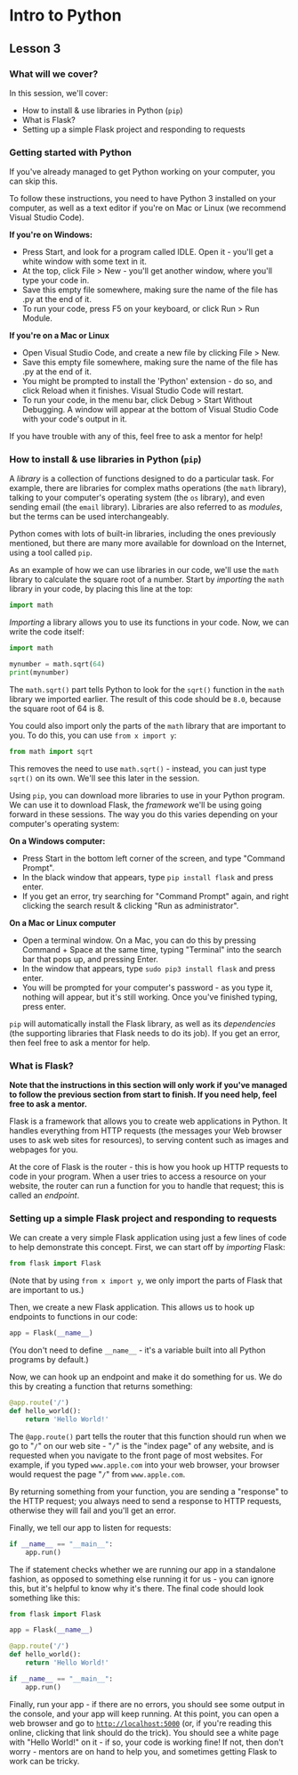 # Intro to Python

## Lesson 3

### What will we cover?

In this session, we'll cover:

- How to install & use libraries in Python (`pip`)
- What is Flask?
- Setting up a simple Flask project and responding to requests

### Getting started with Python
If you've already managed to get Python working on your computer, you can skip this.

To follow these instructions, you need to have Python 3 installed on your computer, as well as a text editor if you're on Mac or Linux (we recommend Visual Studio Code).

**If you're on Windows:**
- Press Start, and look for a program called IDLE. Open it - you'll get a white window with some text in it.
- At the top, click File > New - you'll get another window, where you'll type your code in.
- Save this empty file somewhere, making sure the name of the file has .py at the end of it.
- To run your code, press F5 on your keyboard, or click Run > Run Module.

**If you're on a Mac or Linux**
- Open Visual Studio Code, and create a new file by clicking File > New.
- Save this empty file somewhere, making sure the name of the file has .py at the end of it.
- You might be prompted to install the 'Python' extension - do so, and click Reload when it finishes. Visual Studio Code will restart.
- To run your code, in the menu bar, click Debug > Start Without Debugging. A window will appear at the bottom of Visual Studio Code with your code's output in it.

If you have trouble with any of this, feel free to ask a mentor for help!

### How to install & use libraries in Python (`pip`)

A _library_ is a collection of functions designed to do a particular task. For example, there are libraries for complex maths operations (the `math` library), talking to your computer's operating system (the `os` library), and even sending email (the `email` library). Libraries are also referred to as _modules_, but the terms can be used interchangeably.

Python comes with lots of built-in libraries, including the ones previously mentioned, but there are many more available for download on the Internet, using a tool called `pip`.

As an example of how we can use libraries in our code, we'll use the `math` library to calculate the square root of a number. Start by _importing_ the `math` library in your code, by placing this line at the top:

```python
import math
```

_Importing_ a library allows you to use its functions in your code. Now, we can write the code itself:

```python
import math

mynumber = math.sqrt(64)
print(mynumber)
```

The `math.sqrt()` part tells Python to look for the `sqrt()` function in the `math` library we imported earlier. The result of this code should be `8.0`, because the square root of 64 is 8.

You could also import only the parts of the `math` library that are important to you. To do this, you can use `from x import y`:

```python
from math import sqrt
```

This removes the need to use `math.sqrt()` - instead, you can just type `sqrt()` on its own. We'll see this later in the session.

Using `pip`, you can download more libraries to use in your Python program. We can use it to download Flask, the _framework_ we'll be using going forward in these sessions. The way you do this varies depending on your computer's operating system:

**On a Windows computer:**

- Press Start in the bottom left corner of the screen, and type "Command Prompt".
- In the black window that appears, type `pip install flask` and press enter.
- If you get an error, try searching for "Command Prompt" again, and right clicking the search result & clicking "Run as administrator".

**On a Mac or Linux computer**

- Open a terminal window. On a Mac, you can do this by pressing Command + Space at the same time, typing "Terminal" into the search bar that pops up, and pressing Enter.
- In the window that appears, type `sudo pip3 install flask` and press enter.
- You will be prompted for your computer's password - as you type it, nothing will appear, but it's still working. Once you've finished typing, press enter.

`pip` will automatically install the Flask library, as well as its _dependencies_ (the supporting libraries that Flask needs to do its job). If you get an error, then feel free to ask a mentor for help.

### What is Flask?

**Note that the instructions in this section will only work if you've managed to follow the previous section from start to finish. If you need help, feel free to ask a mentor.**

Flask is a framework that allows you to create web applications in Python. It handles everything from HTTP requests (the messages your Web browser uses to ask web sites for resources), to serving content such as images and webpages for you.

At the core of Flask is the router - this is how you hook up HTTP requests to code in your program. When a user tries to access a resource on your website, the router can run a function for you to handle that request; this is called an _endpoint_.

### Setting up a simple Flask project and responding to requests

We can create a very simple Flask application using just a few lines of code to help demonstrate this concept. First, we can start off by _importing_ Flask:

```python
from flask import Flask
```

(Note that by using `from x import y`, we only import the parts of Flask that are important to us.)

Then, we create a new Flask application. This allows us to hook up endpoints to functions in our code:

```python
app = Flask(__name__)
```

(You don't need to define `__name__` - it's a variable built into all Python programs by default.)

Now, we can hook up an endpoint and make it do something for us. We do this by creating a function that returns something:

```python
@app.route('/')
def hello_world():
    return 'Hello World!'
```

The `@app.route()` part tells the router that this function should run when we go to "`/`" on our web site - "`/`" is the "index page" of any website, and is requested when you navigate to the front page of most websites. For example, if you typed `www.apple.com` into your web browser, your browser would request the page "`/`" from `www.apple.com`.

By returning something from your function, you are sending a "response" to the HTTP request; you always need to send a response to HTTP requests, otherwise they will fail and you'll get an error.

Finally, we tell our app to listen for requests:

```python
if __name__ == "__main__":
    app.run()
```

The if statement checks whether we are running our app in a standalone fashion, as opposed to something else running it for us - you can ignore this, but it's helpful to know why it's there. The final code should look something like this:

```python
from flask import Flask

app = Flask(__name__)

@app.route('/')
def hello_world():
    return 'Hello World!'

if __name__ == "__main__":
    app.run()
```

Finally, run your app - if there are no errors, you should see some output in the console, and your app will keep running. At this point, you can open a web browser and go to [`http://localhost:5000`](http://localhost:5000) (or, if you're reading this online, clicking that link should do the trick). You should see a white page with "Hello World!" on it - if so, your code is working fine! If not, then don't worry - mentors are on hand to help you, and sometimes getting Flask to work can be tricky.
